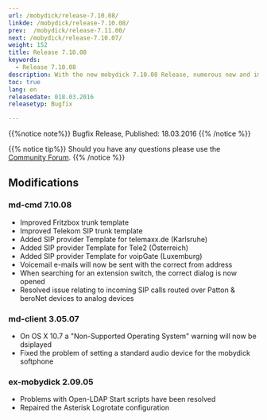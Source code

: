 ```yaml
---
url: /mobydick/release-7.10.08/
linkde: /mobydick/release-7.10.08/
prev:  /mobydick/release-7.11.00/
next: /mobydick/release-7.10.07/
weight: 152
title: Release 7.10.08
keywords: 
  - Release 7.10.08
description: With the new mobydick 7.10.08 Release, numerous new and improved functions are now available.
toc: true
lang: en
releasedate: 018.03.2016  
releasetyp: Bugfix

---
```


{{%notice note%}}
Bugfix Release, Published: 18.03.2016
{{% /notice %}}

{{% notice tip%}}
Should you have any questions please use the [Community Forum](http://community.pascom.net/forum.php?langid=6 "Visit our Forum").
{{% /notice %}}


## Modifications

### md-cmd 7.10.08
* Improved Fritzbox trunk template 
* Improved Telekom SIP trunk template
* Added SIP provider Template for telemaxx.de (Karlsruhe)
* Added SIP provider Template for Tele2 (Österreich)
* Added SIP provider Template for voipGate (Luxemburg)
* Voicemail e-mails will now be sent with the correct from address
* When searching for an extension switch, the correct dialog is now opened
* Resolved issue relating to incoming SIP calls routed over Patton & beroNet devices to analog devices
  
### md-client 3.05.07
* On OS X 10.7 a "Non-Supported Operating System" warning will now be dsiplayed
* Fixed the problem of setting a standard audio device for the mobydick softphone

### ex-mobydick 2.09.05
* Problems with Open-LDAP Start scripts have been resolved
* Repaired the Asterisk Logrotate configuration